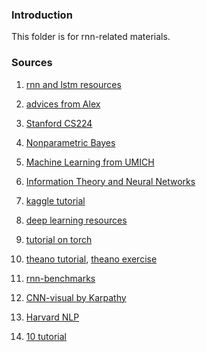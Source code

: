 ### Introduction
This folder is for rnn-related materials. 

### Sources
1. [rnn and lstm resources][1]

2. [advices from Alex][2]

3. [Stanford CS224][3]

4. [Nonparametric Bayes][4]

5. [Machine Learning from UMICH][5]

6. [Information Theory and Neural Networks][6]

7. [kaggle tutorial][7]

8. [deep learning resources][8]

9. [tutorial on torch][9]

10. [theano tutorial][10], [theano exercise][11]

11. [rnn-benchmarks][12]

12. [CNN-visual by Karpathy][13]

13. [Harvard NLP][14]

14. [10 tutorial][15]

[1]:	http://handong1587.github.io/deep_learning/2015/10/09/rnn-and-lstm.html#types-of-rnn
[2]:	https://www.quora.com/What-would-be-your-advice-to-a-software-engineer-who-wants-to-learn-machine-learning-3/answer/Alex-Smola-1
[3]:	http://cs224d.stanford.edu/index.html
[4]:	http://www.tamarabroderick.com/tutorial_2015_mlss_tubingen.html
[5]:	https://github.com/thejakeyboy/umich-eecs545-lectures
[6]:	http://videolectures.net/course_information_theory_pattern_recognition/
[7]:	https://datanice.wordpress.com/2016/04/10/step-by-step-kaggle-competition-tutorial/
[8]:	http://mlcube.com/2016/04/03/compilation-best-deep-learning-resources/
[9]:	https://github.com/soumith/cvpr2015
[10]:	http://pan.baidu.com/s/1slbzhF3
[11]:	https://github.com/goodfeli/theano_exercises
[12]:	https://github.com/glample/rnn-benchmarks
[13]:	http://cs231n.github.io/
[14]:	https://github.com/harvardnlp
[15]:	http://www.kdnuggets.com/2016/04/top-10-ipython-nb-tutorials.html
